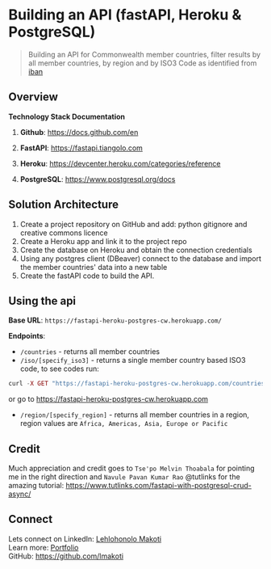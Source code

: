 # Building an API (fastAPI, Heroku & PostgreSQL)
> Building an API for Commonwealth member countries, filter results by all member countries, by region and by ISO3 Code as identified from <a href="https://www.iban.com/country-codes" target="_blank">iban</a>

## Overview

**Technology Stack Documentation** 

1. **Github**: <a href="https://docs.github.com/en" target="_blank">https://docs.github.com/en</a>

2. **FastAPI**: <a href="https://fastapi.tiangolo.com/" target="_blank">https://fastapi.tiangolo.com</a>

3. **Heroku**: <a href="https://devcenter.heroku.com/categories/reference" target="_blank">https://devcenter.heroku.com/categories/reference</a>

4. **PostgreSQL**: <a href="https://www.postgresql.org/docs/" target="_blank">https://www.postgresql.org/docs</a>

   

## Solution Architecture

1. Create a project repository on GitHub and add: python gitignore and creative commons licence
2. Create a Heroku app and link it to the project repo
3. Create the database on Heroku and obtain the connection credentials
4. Using any postgres client (DBeaver) connect to the database and import the member countries' data into a new table
5. Create the fastAPI code to build the API.

## Using the api

**Base URL**: `https://fastapi-heroku-postgres-cw.herokuapp.com/`

**Endpoints**:

- `/countries` - returns all member countries
- `/iso/[specify_iso3]` - returns a single member country based ISO3 code, to see codes run:

```php
curl -X GET "https://fastapi-heroku-postgres-cw.herokuapp.com/countries" -H "accept: application/json"
```
or go to <a href="https://fastapi-heroku-postgres-cw.herokuapp.com" target="_blank">https://fastapi-heroku-postgres-cw.herokuapp.com</a>

- `/region/[specify_region]` - returns all member countries in a region, region values are `Africa, Americas, Asia, Europe or Pacific`

## Credit

Much appreciation and credit goes to `Tse'po Melvin Thoabala` for pointing me in the right direction and `Navule Pavan Kumar Rao` @tutlinks for the amazing tutorial: <a href="https://www.tutlinks.com/fastapi-with-postgresql-crud-async/" target="_blank">https://www.tutlinks.com/fastapi-with-postgresql-crud-async/</a>

## Connect
Lets connect on LinkedIn: <a href="https://www.linkedin.com/in/lehlohonolomakoti/" target="_blank">Lehlohonolo Makoti</a> <br/>
Learn more: <a href="https://lmakoti.codepool.tech" target="_blank">Portfolio</a> <br/>
GitHub: <a href="https://github.com/lmakoti/" target="_blank">https://github.com/lmakoti</a>

